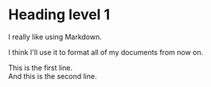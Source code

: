 # Heading level 1

I really like using Markdown.

I think I'll use it to format all of my documents from now on.

This is the first line.  
And this is the second line.
